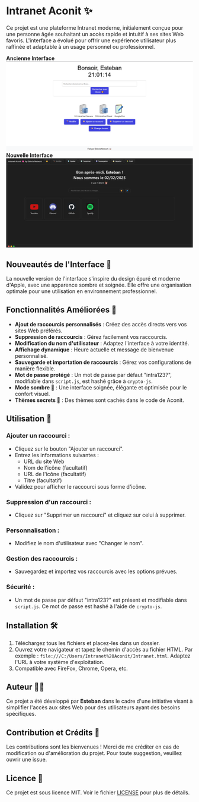 # Intranet Aconit ✨

Ce projet est une plateforme Intranet moderne, initialement conçue pour une personne âgée souhaitant un accès rapide et intuitif à ses sites Web favoris. L'interface a évolué pour offrir une expérience utilisateur plus raffinée et adaptable à un usage personnel ou professionnel.

**Ancienne Interface** 
![Ancienne Interface](capture_ecran_v1.1.png)
**Nouvelle Interface** 
![Nouvelle Interface](capture_ecran_v2.0.png)

## Nouveautés de l'Interface 🔄

La nouvelle version de l'interface s'inspire du design épuré et moderne d'Apple, avec une apparence sombre et soignée. Elle offre une organisation optimale pour une utilisation en environnement professionnel.

## Fonctionnalités Améliorées 🚀

- **Ajout de raccourcis personnalisés** : Créez des accès directs vers vos sites Web préférés.
- **Suppression de raccourcis** : Gérez facilement vos raccourcis.
- **Modification du nom d'utilisateur** : Adaptez l'interface à votre identité.
- **Affichage dynamique** : Heure actuelle et message de bienvenue personnalisé.
- **Sauvegarde et importation de raccourcis** : Gérez vos configurations de manière flexible.
- **Mot de passe protégé** : Un mot de passe par défaut "intra123?", modifiable dans `script.js`, est hashé grâce à `crypto-js`.
- **Mode sombre 🌌** : Une interface soignée, élégante et optimisée pour le confort visuel.
- **Thèmes secrets 🤫** : Des thèmes sont cachés dans le code de Aconit.

## Utilisation 🔧

### Ajouter un raccourci :
- Cliquez sur le bouton "Ajouter un raccourci".
- Entrez les informations suivantes :
  - URL du site Web
  - Nom de l'icône (facultatif)
  - URL de l'icône (facultatif)
  - Titre (facultatif)
- Validez pour afficher le raccourci sous forme d'icône.

### Suppression d'un raccourci :
- Cliquez sur "Supprimer un raccourci" et cliquez sur celui à supprimer.

### Personnalisation :
- Modifiez le nom d'utilisateur avec "Changer le nom".

### Gestion des raccourcis :
- Sauvegardez et importez vos raccourcis avec les options prévues.

### Sécurité :
- Un mot de passe par défaut "intra123?" est présent et modifiable dans `script.js`. Ce mot de passe est hashé à l'aide de `crypto-js`.

## Installation 🛠️

1. Téléchargez tous les fichiers et placez-les dans un dossier.
2. Ouvrez votre navigateur et tapez le chemin d'accès au fichier HTML. Par exemple : `file:///C:/Users/Intranet%20Aconit/Intranet.html`. Adaptez l'URL à votre système d'exploitation.
3. Compatible avec FireFox, Chrome, Opera, etc.

## Auteur 👨‍💻

Ce projet a été développé par **Esteban** dans le cadre d'une initiative visant à simplifier l'accès aux sites Web pour des utilisateurs ayant des besoins spécifiques.

## Contribution et Crédits 🤝

Les contributions sont les bienvenues ! Merci de me créditer en cas de modification ou d'amélioration du projet. Pour toute suggestion, veuillez ouvrir une issue.

## Licence 🔖

Ce projet est sous licence MIT. Voir le fichier [LICENSE](LICENSE) pour plus de détails.

